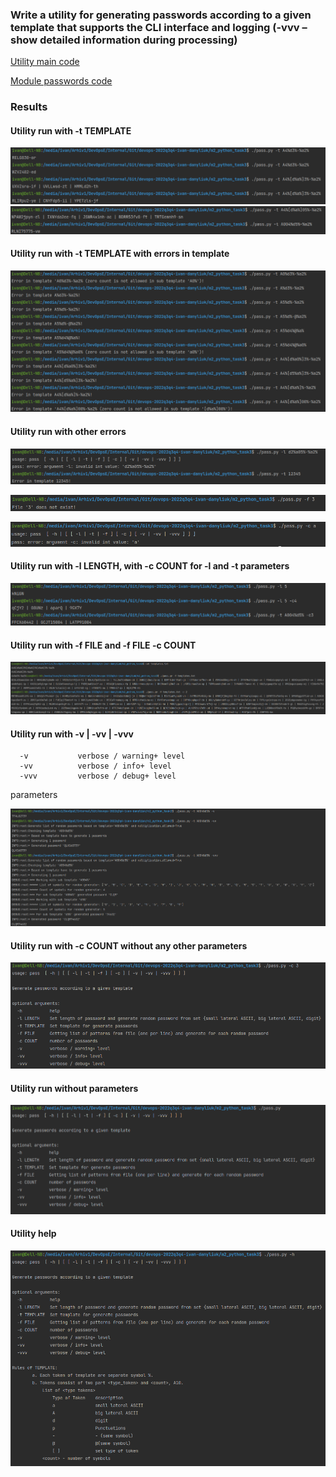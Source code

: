 ### Write a utility for generating passwords according to a given template that supports the CLI interface and logging (-vvv – show detailed information during processing)

[Utility main code](pass.py)

[Module passwords code](passwords.py)

### Results

#### Utility run with -t TEMPLATE
![1](img/1.png)
![2](img/3.png)

#### Utility run with -t TEMPLATE with errors in template
![3](img/2.png)

#### Utility run with other errors
![4](img/11.png)

![5](img/12.png)

![6](img/13.png)


#### Utility run with -l LENGTH, with -c COUNT for -l and -t parameters
![7](img/4.png)

#### Utility run with -f FILE and -f FILE -c COUNT
![8](img/5.png)

#### Utility run with -v | -vv | -vvv

```
  -v           verbose / warning+ level
  -vv          verbose / info+ level
  -vvv         verbose / debug+ level
```
parameters

![9](img/6.png)

#### Utility run with -c COUNT without any other parameters
![10](img/9.png)


#### Utility run without parameters
![11](img/7.png)

#### Utility help 
![12](img/8.png)